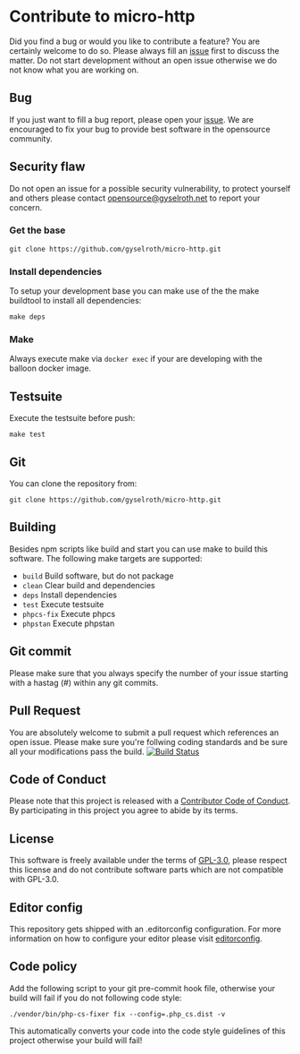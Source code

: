 # Contribute to micro-http
Did you find a bug or would you like to contribute a feature? You are certainly welcome to do so.
Please always fill an [issue](https://github.com/gyselroth/micro-http/issues/new) first to discuss the matter.
Do not start development without an open issue otherwise we do not know what you are working on. 

## Bug
If you just want to fill a bug report, please open your [issue](https://github.com/gyselroth/micro-http/issues/new).
We are encouraged to fix your bug to provide best software in the opensource community.

## Security flaw
Do not open an issue for a possible security vulnerability, to protect yourself and others please contact <opensource@gyselroth.net>
to report your concern.

### Get the base
```
git clone https://github.com/gyselroth/micro-http.git
```

### Install dependencies
To setup your development base you can make use of the the make buildtool to install all dependencies:
```
make deps 
```

### Make
Always execute make via `docker exec` if your are developing with the balloon docker image.


## Testsuite
Execute the testsuite before push:
```
make test
```

## Git
You can clone the repository from:
```
git clone https://github.com/gyselroth/micro-http.git
```

## Building
Besides npm scripts like build and start you can use make to build this software. The following make targets are supported:
* `build` Build software, but do not package
* `clean` Clear build and dependencies
* `deps` Install dependencies
* `test` Execute testsuite
* `phpcs-fix` Execute phpcs
* `phpstan` Execute phpstan

## Git commit 
Please make sure that you always specify the number of your issue starting with a hastag (#) within any git commits.

## Pull Request
You are absolutely welcome to submit a pull request which references an open issue. Please make sure you're follwing coding standards 
and be sure all your modifications pass the build.
[![Build Status](https://travis-ci.org/gyselroth/micro-http.svg)](https://travis-ci.org/gyselroth/micro-http)

## Code of Conduct
Please note that this project is released with a [Contributor Code of Conduct](https://github.com/gyselroth/micro-http/CODE_OF_CONDUCT.md). By participating in this project you agree to abide by its terms.

## License
This software is freely available under the terms of [GPL-3.0](https://github.com/gyselroth/micro-http/LICENSE), please respect this license
and do not contribute software parts which are not compatible with GPL-3.0.

## Editor config
This repository gets shipped with an .editorconfig configuration. For more information on how to configure your editor please visit [editorconfig](https://github.com/editorconfig).

## Code policy
Add the following script to your git pre-commit hook file, otherwise your build will fail if you do not following code style:

```
./vendor/bin/php-cs-fixer fix --config=.php_cs.dist -v
```

This automatically converts your code into the code style guidelines of this project otherwise your build will fail!
